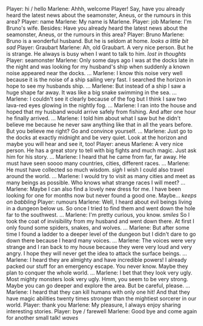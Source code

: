 Player: hi / hello
Marlene: Ahhh, welcome Player! Say, have you already heard the latest news about the seamonster, Aneus, or the rumours in this area?
Player: name
Marlene: My name is Marlene.
Player: job
Marlene: I'm Bruno's wife. Besides: Have you already heard the latest news about the seamonster, Aneus, or the rumours in this area?
Player: Bruno
Marlene: Bruno is a wonderful husband. But he is seldom at home. *looks a little bit sad*
Player: Graubart
Marlene: Ah, old Graubart. A very nice person. But he is strange. He always is busy when I want to talk to him. *lost in thoughts*
Player: seamonster
Marlene: Only some days ago I was at the docks late in the night and was looking for my husband's ship when suddenly a known noise appeared near the docks. ...
Marlene: I know this noise very well because it is the noise of a ship sailing very fast. I searched the horizon in hope to see my husbands ship. ...
Marlene: But instead of a ship I saw a huge shape far away. It was like a big snake swimming in the sea. ...
Marlene: I couldn't see it clearly because of the fog but I think I saw two lava-red eyes glowing in the nightly fog. ...
Marlene: I ran into the house and hoped that my husband would arrive safely from fishing. And after one hour he finally arrived. ...
Marlene: I told him about what I saw but he didn't believe me because he never saw anything like that in all the years before. But you believe me right? Go and convince yourself. ...
Marlene: Just go to the docks at exactly midnight and be very quiet. Look at the horizon and maybe you will hear and see it, too!
Player: aneus
Marlene: A very nice person. He has a great story to tell with big fights and much magic. Just ask him for his story. ...
Marlene: I heard that he came from far, far away. He must have seen soooo many countries, cities, different races. ...
Marlene: He must have collected so much wisdom. *sigh* I wish I could also travel around the world. ...
Marlene: I would try to visit as many cities and meet as many beings as possible. Who knows what strange races I will meet? ...
Marlene: Maybe I can also find a lovely new dress for me. I have been looking for one for months now but never found a good one. Maybe... *keeps on babbling*
Player: rumours
Marlene: Well, I heard about evil beings living in a dungeon below us. So once I tried to find them and went down the hole far to the southwest. ...
Marlene: I'm pretty curious, you know. *smiles* So I took the coat of invisibility from my husband and went down there. At first I only found some spiders, snakes, and wolves. ...
Marlene: But after some time I found a ladder to a deeper level of the dungeon but I didn't dare to go down there because I heard many voices. ...
Marlene: The voices were very strange and I ran back to my house because they were very loud and very angry. I hope they will never get the idea to attack the surface beings. ...
Marlene: I heard they are almighty and have incredible powers! I already packed our stuff for an emergency escape. You never know. Maybe they plan to conquer the whole world. ...
Marlene: I bet that they look very ugly. Most mighty monsters look very ugly. Hmm, you seem to be very strong. Maybe you can go deeper and explore the area. But be careful, please. ...
Marlene: I heard that they can kill humans with only one hit! And that they have magic abilities twenty times stronger than the mightiest sorcerer in our world.
Player: thank you
Marlene: My pleasure, I always enjoy sharing interesting stories.
Player: bye / farewell
Marlene: Good bye and come again for another small talk! *waves*